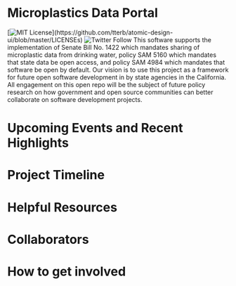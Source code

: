 # Microplastics Data Portal
[![MIT License](https://img.shields.io/apm/l/atomic-design-ui.svg?)](https://github.com/tterb/atomic-design-ui/blob/master/LICENSEs)
![Twitter Follow](https://img.shields.io/twitter/follow/ThePlastiverse?style=social)
This software supports the implementation of Senate Bill No. 1422 which mandates sharing of microplastic data from drinking water, policy SAM 5160 which mandates that state data be open access, and policy SAM 4984 which mandates that software be open by default. Our vision is to use this project as a framework for future open software development in by state agencies in the California. All engagement on this open repo will be the subject of future policy research on how government and open source communities can better collaborate on software development projects. 

# Upcoming Events and Recent Highlights

# Project Timeline

# Helpful Resources

# Collaborators

# How to get involved

